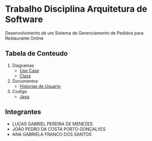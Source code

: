 # Trabalho Disciplina Arquitetura de Software

Desenvolvimento de um Sistema de Gerenciamento de Pedidos para Restaurante Online

## Tabela de Conteudo
1. Diagramas
   - [Use Case](diagramas/UseCaseDiagram.jpg)
    - [Class](diagramas/ClassDiagram.jpg)
2. Documentos
   - [Historias de Usuario](documento/HistoriasDeUsuario.pdf)
4. Codigo
   - [Java](projetojava/)

## Integrantes
- LUCAS GABRIEL PEREIRA DE MENEZES
- JOÃO PEDRO DA COSTA PORTO GONÇALVES
- ANA GABRIELA FRANCO DOS SANTOS
